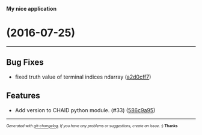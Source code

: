 __My nice application__

#   (2016-07-25)



---

## Bug Fixes

- fixed truth value of terminal indices ndarray
  ([a2d0cff7](https://github.com/Rambatino/CHAID/commit/a2d0cff7e0546bf1b52375eab8c6a466e055f591))


## Features

- Add version to CHAID python module. (#33)
  ([586c9a95](https://github.com/Rambatino/CHAID/commit/586c9a954aa36014b1568cbaa526f8fbb9146e49))



---
<sub><sup>*Generated with [git-changelog](https://github.com/rafinskipg/git-changelog). If you have any problems or suggestions, create an issue.* :) **Thanks** </sub></sup>